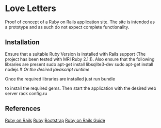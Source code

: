 Love Letters
============
Proof of concept of a Ruby on Rails application site. The site is intended as a prototype and as such do not expect complete functionality.

Installation
------------
Ensure that a suitable Ruby Version is installed with Rails support (The project has been tested with MRI Ruby 2.1.1). Also ensure that the following libraries
are present
   sudo apt-get install libsqlite3-dev
   sudo apt-get install nodejs # *Or the desired javascript runtime*

Once the required libraries are installed just run
  bundle

to install the required gems. Then start the application with the desired web server
  rack config.ru

References
----------
[Ruby on Rails](http://rubyonrails.org/)
[Ruby](https://www.ruby-lang.org/en/)
[Bootstrap](http://getbootstrap.com/)
[Ruby on Rails Guide](http://guides.rubyonrails.org/getting_started.html#hello-rails-bang)